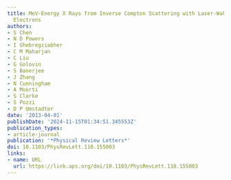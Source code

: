 ```yaml
---
title: MeV-Energy X Rays from Inverse Compton Scattering with Laser-Wakefield Accelerated
  Electrons
authors:
- S Chen
- N D Powers
- I Ghebregziabher
- C M Maharjan
- C Liu
- G Golovin
- S Banerjee
- J Zhang
- N Cunningham
- A Moorti
- S Clarke
- S Pozzi
- D P Umstadter
date: '2013-04-01'
publishDate: '2024-11-15T01:34:51.345553Z'
publication_types:
- article-journal
publication: '*Physical Review Letters*'
doi: 10.1103/PhysRevLett.110.155003
links:
- name: URL
  url: https://link.aps.org/doi/10.1103/PhysRevLett.110.155003
---
```

